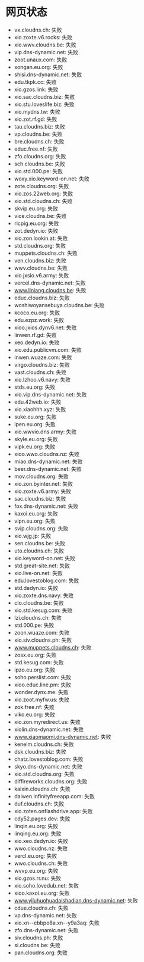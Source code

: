 # 网页状态
- vx.cloudns.ch: 失败
- xio.zoxte.v6.rocks: 失败
- xio.wwv.cloudns.be: 失败
- vip.dns-dynamic.net: 失败
- zoot.unaux.com: 失败
- xongan.eu.org: 失败
- shisi.dns-dynamic.net: 失败
- edu.tkpk.cc: 失败
- xio.gzos.link: 失败
- xio.sac.cloudns.biz: 失败
- xio.stu.loveslife.biz: 失败
- xio.mydns.tw: 失败
- xio.zot.rf.gd: 失败
- tau.cloudns.biz: 失败
- vp.cloudns.be: 失败
- bre.cloudns.ch: 失败
- educ.free.nf: 失败
- zfo.cloudns.org: 失败
- sch.cloudns.be: 失败
- xio.std.000.pe: 失败
- woxy.xio.keyword-on.net: 失败
- zote.cloudns.org: 失败
- xio.zos.22web.org: 失败
- xio.std.cloudns.ch: 失败
- skvip.eu.org: 失败
- vice.cloudns.be: 失败
- ricpig.eu.org: 失败
- zot.dedyn.io: 失败
- xio.zon.lookin.at: 失败
- std.cloudns.org: 失败
- muppets.cloudns.ch: 失败
- ven.cloudns.biz: 失败
- wwv.cloudns.be: 失败
- xio.jxsio.v6.army: 失败
- vercel.dns-dynamic.net: 失败
- www.liniang.cloudns.be: 失败
- educ.cloudns.biz: 失败
- woshiwoyansebuya.cloudns.be: 失败
- kcoco.eu.org: 失败
- edu.ezpz.work: 失败
- xioo.jxios.dynv6.net: 失败
- linwen.rf.gd: 失败
- xeo.dedyn.io: 失败
- xio.edu.publicvm.com: 失败
- inwen.wuaze.com: 失败
- virgo.cloudns.biz: 失败
- vast.cloudns.ch: 失败
- xio.lzhoo.v6.navy: 失败
- stds.eu.org: 失败
- xio.vip.dns-dynamic.net: 失败
- edu.42web.io: 失败
- xio.xiaohhh.xyz: 失败
- suke.eu.org: 失败
- ipen.eu.org: 失败
- xio.wwvio.dns.army: 失败
- skyle.eu.org: 失败
- vipk.eu.org: 失败
- xioo.wwo.cloudns.nz: 失败
- miao.dns-dynamic.net: 失败
- beer.dns-dynamic.net: 失败
- mov.cloudns.org: 失败
- xio.zon.byinter.net: 失败
- xio.zoxte.v6.army: 失败
- sac.cloudns.biz: 失败
- fox.dns-dynamic.net: 失败
- kaxoi.eu.org: 失败
- vipn.eu.org: 失败
- svip.cloudns.org: 失败
- xio.wjg.jp: 失败
- sen.cloudns.be: 失败
- uto.cloudns.ch: 失败
- xio.keyword-on.net: 失败
- std.great-site.net: 失败
- xio.live-on.net: 失败
- edu.lovestoblog.com: 失败
- std.dedyn.io: 失败
- xio.zoxte.dns.navy: 失败
- clo.cloudns.be: 失败
- xio.std.kesug.com: 失败
- lzi.cloudns.ch: 失败
- std.000.pe: 失败
- zoon.wuaze.com: 失败
- xio.siv.cloudns.ph: 失败
- www.muppets.cloudns.ch: 失败
- zosx.eu.org: 失败
- std.kesug.com: 失败
- ipzo.eu.org: 失败
- soho.perslist.com: 失败
- xioo.educ.line.pm: 失败
- wonder.dynx.me: 失败
- xio.zoot.myfw.us: 失败
- zok.free.nf: 失败
- viko.eu.org: 失败
- xio.zon.myredirect.us: 失败
- xiolin.dns-dynamic.net: 失败
- www.xiaomaomi.dns-dynamic.net: 失败
- kenelm.cloudns.ch: 失败
- dsk.cloudns.biz: 失败
- chatz.lovestoblog.com: 失败
- skyo.dns-dynamic.net: 失败
- xio.std.cloudns.org: 失败
- diffireworks.cloudns.org: 失败
- kaixin.cloudns.ch: 失败
- daiwen.infinityfreeapp.com: 失败
- duf.cloudns.ch: 失败
- xio.zoten.onflashdrive.app: 失败
- cdy52.pages.dev: 失败
- linqin.eu.org: 失败
- linqing.eu.org: 失败
- xio.xeo.dedyn.io: 失败
- wwo.cloudns.nz: 失败
- vercl.eu.org: 失败
- wwo.cloudns.ch: 失败
- wvvp.eu.org: 失败
- xio.gzos.rr.nu: 失败
- xio.soho.lovedub.net: 失败
- xioo.kaxoi.eu.org: 失败
- www.yiluhuohuadaishadian.dns-dynamic.net: 失败
- cdue.cloudns.ch: 失败
- vp.dns-dynamic.net: 失败
- xio.xn--ebbpo8a.xn--y9a3aq: 失败
- zfo.dns-dynamic.net: 失败
- siv.cloudns.ph: 失败
- si.cloudns.be: 失败
- pan.cloudns.org: 失败
